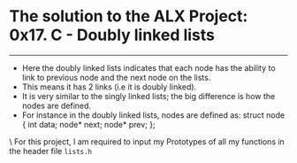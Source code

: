 # The solution to the ALX Project: 0x17. C - Doubly linked lists
----------

* Here the doubly linked lists indicates that each node has the ability to link to previous node and the next node on the lists.
* This means it has 2 links (i.e it is doubly linked).
* It is very similar to the singly linked lists; the big difference is how the nodes are defined.
* For instance in the doubly linked lists, nodes are defined as:
        struct node 
{
          int data;
          node* next;
          node* prev;
};

\\ For this project, I am required to input my Prototypes of all my functions in the header file ``lists.h``
